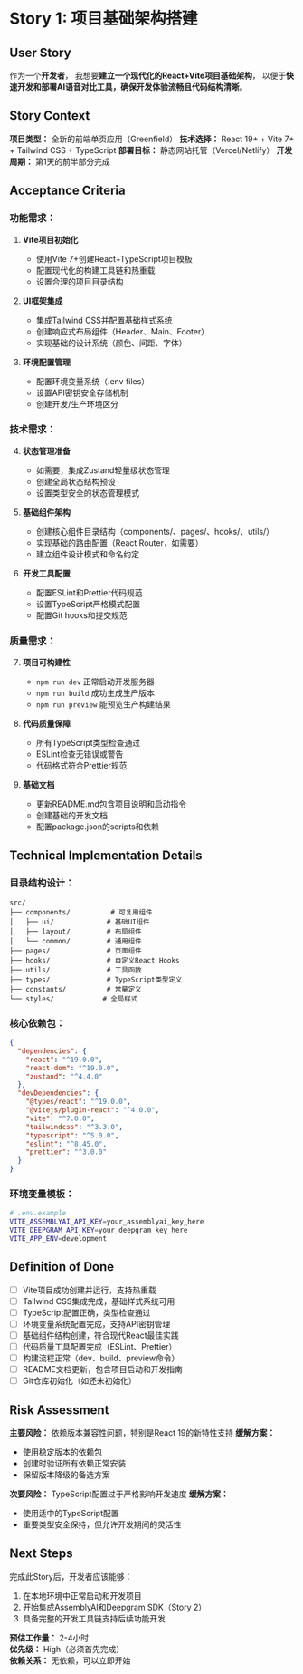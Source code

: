 # Story 1: 项目基础架构搭建

## User Story

作为一个**开发者**，
我想要**建立一个现代化的React+Vite项目基础架构**，
以便于**快速开发和部署AI语音对比工具，确保开发体验流畅且代码结构清晰**。

## Story Context

**项目类型：** 全新的前端单页应用（Greenfield）
**技术选择：** React 19+ + Vite 7+ + Tailwind CSS + TypeScript
**部署目标：** 静态网站托管（Vercel/Netlify）
**开发周期：** 第1天的前半部分完成

## Acceptance Criteria

### 功能需求：

1. **Vite项目初始化**
   - 使用Vite 7+创建React+TypeScript项目模板
   - 配置现代化的构建工具链和热重载
   - 设置合理的项目目录结构

2. **UI框架集成**
   - 集成Tailwind CSS并配置基础样式系统
   - 创建响应式布局组件（Header、Main、Footer）
   - 实现基础的设计系统（颜色、间距、字体）

3. **环境配置管理**
   - 配置环境变量系统（.env files）
   - 设置API密钥安全存储机制
   - 创建开发/生产环境区分

### 技术需求：

4. **状态管理准备**
   - 如需要，集成Zustand轻量级状态管理
   - 创建全局状态结构预设
   - 设置类型安全的状态管理模式

5. **基础组件架构**
   - 创建核心组件目录结构（components/、pages/、hooks/、utils/）
   - 实现基础的路由配置（React Router，如需要）
   - 建立组件设计模式和命名约定

6. **开发工具配置**
   - 配置ESLint和Prettier代码规范
   - 设置TypeScript严格模式配置
   - 配置Git hooks和提交规范

### 质量需求：

7. **项目可构建性**
   - `npm run dev` 正常启动开发服务器
   - `npm run build` 成功生成生产版本
   - `npm run preview` 能预览生产构建结果

8. **代码质量保障**
   - 所有TypeScript类型检查通过
   - ESLint检查无错误或警告
   - 代码格式符合Prettier规范

9. **基础文档**
   - 更新README.md包含项目说明和启动指令
   - 创建基础的开发文档
   - 配置package.json的scripts和依赖

## Technical Implementation Details

### 目录结构设计：
```
src/
├── components/          # 可复用组件
│   ├── ui/             # 基础UI组件
│   ├── layout/         # 布局组件
│   └── common/         # 通用组件
├── pages/              # 页面组件
├── hooks/              # 自定义React Hooks
├── utils/              # 工具函数
├── types/              # TypeScript类型定义
├── constants/          # 常量定义
└── styles/            # 全局样式
```

### 核心依赖包：
```json
{
  "dependencies": {
    "react": "^19.0.0",
    "react-dom": "^19.0.0",
    "zustand": "^4.4.0"
  },
  "devDependencies": {
    "@types/react": "^19.0.0",
    "@vitejs/plugin-react": "^4.0.0",
    "vite": "^7.0.0",
    "tailwindcss": "^3.3.0",
    "typescript": "^5.0.0",
    "eslint": "^8.45.0",
    "prettier": "^3.0.0"
  }
}
```

### 环境变量模板：
```bash
# .env.example
VITE_ASSEMBLYAI_API_KEY=your_assemblyai_key_here
VITE_DEEPGRAM_API_KEY=your_deepgram_key_here
VITE_APP_ENV=development
```

## Definition of Done

- [ ] Vite项目成功创建并运行，支持热重载
- [ ] Tailwind CSS集成完成，基础样式系统可用
- [ ] TypeScript配置正确，类型检查通过
- [ ] 环境变量系统配置完成，支持API密钥管理
- [ ] 基础组件结构创建，符合现代React最佳实践
- [ ] 代码质量工具配置完成（ESLint、Prettier）
- [ ] 构建流程正常（dev、build、preview命令）
- [ ] README文档更新，包含项目启动和开发指南
- [ ] Git仓库初始化（如还未初始化）

## Risk Assessment

**主要风险：** 依赖版本兼容性问题，特别是React 19的新特性支持
**缓解方案：** 
- 使用稳定版本的依赖包
- 创建时验证所有依赖正常安装
- 保留版本降级的备选方案

**次要风险：** TypeScript配置过于严格影响开发速度
**缓解方案：**
- 使用适中的TypeScript配置
- 重要类型安全保持，但允许开发期间的灵活性

## Next Steps

完成此Story后，开发者应该能够：
1. 在本地环境中正常启动和开发项目
2. 开始集成AssemblyAI和Deepgram SDK（Story 2）
3. 具备完整的开发工具链支持后续功能开发

**预估工作量：** 2-4小时  
**优先级：** High（必须首先完成）  
**依赖关系：** 无依赖，可以立即开始